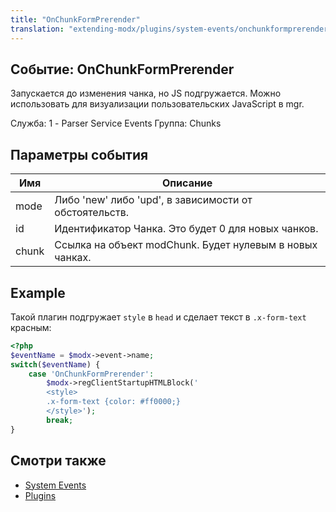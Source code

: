 ```yaml
---
title: "OnChunkFormPrerender"
translation: "extending-modx/plugins/system-events/onchunkformprerender"
---
```


## Событие: OnChunkFormPrerender

Запускается до изменения чанка, но JS подгружается. Можно использовать для визуализации пользовательских JavaScript в mgr.

Служба: 1 - Parser Service Events
Группа: Chunks

## Параметры события

| Имя   | Описание                                                 |
| ----- | -------------------------------------------------------- |
| mode  | Либо 'new' либо 'upd', в зависимости от обстоятельств.   |
| id    | Идентификатор Чанка. Это будет 0 для новых чанков.       |
| chunk | Ссылка на объект modChunk. Будет нулевым в новых чанках. |

## Example

Такой плагин подгружает `style` в `head` и сделает текст в `.x-form-text` красным:

``` php
<?php
$eventName = $modx->event->name;
switch($eventName) {
    case 'OnChunkFormPrerender':
        $modx->regClientStartupHTMLBlock('
        <style>
        .x-form-text {color: #ff0000;}
        </style>');
        break;
}
```

## Смотри также

- [System Events](extending-modx/plugins/system-events "System Events")
- [Plugins](extending-modx/plugins "Plugins")
